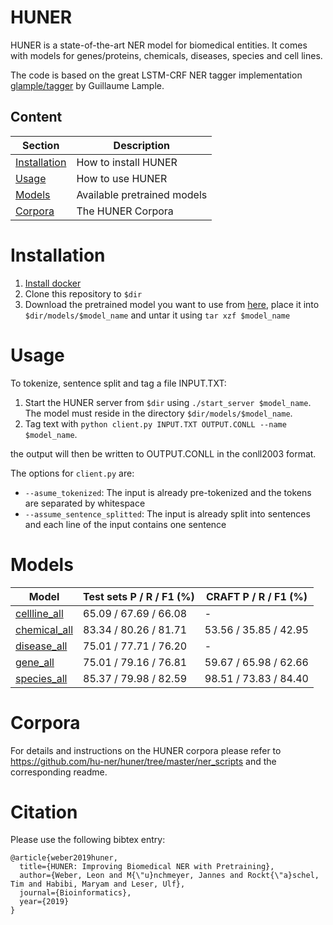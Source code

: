 # HUNER
HUNER is a state-of-the-art NER model for biomedical entities. It comes with models for genes/proteins, chemicals, diseases, species and cell lines.

The code is based on the great LSTM-CRF NER tagger implementation [glample/tagger](https://github.com/glample/tagger) by Guillaume Lample.

## Content
| Section | Description |
|-|-|
| [Installation](#installation) | How to install HUNER |
| [Usage](#usage) | How to use HUNER |
| [Models](#models) | Available pretrained models |
| [Corpora](#corpora) | The HUNER Corpora |


# Installation
1. [Install docker](https://docs.docker.com/install/)
1. Clone this repository to `$dir`
1. Download the pretrained model you want to use from [here](https://drive.google.com/drive/folders/1Y6vdSymGN5QEeEITPF2zZj4qUcoDWvXf), place it into `$dir/models/$model_name` and untar it using `tar xzf $model_name`

# Usage
To tokenize, sentence split and tag a file INPUT.TXT:

1. Start the HUNER server from `$dir` using `./start_server $model_name`. The model must reside in the directory `$dir/models/$model_name`.
1. Tag text with `python client.py INPUT.TXT OUTPUT.CONLL --name $model_name`.

the output will then be written to OUTPUT.CONLL in the conll2003 format.


The options for `client.py` are:
* `--asume_tokenized`: The input is already pre-tokenized and the tokens are separated by whitespace
* `--assume_sentence_splitted`: The input is already split into sentences and each line of the input contains one sentence

# Models
| Model | Test sets P / R / F1 (%) | CRAFT P / R / F1 (%) |
|   -   |       -      |    -     |
| [cellline_all](https://drive.google.com/open?id=1aqtenziAHmxEHeaHf8JGdTkRe21ovjts) | 65.09 / 67.69 / 66.08 | - |
| [chemical_all](https://drive.google.com/open?id=1lEXPKiMZ0x3y51epBIS2kWHG3cNxnN4r) | 83.34 / 80.26 / 81.71 | 53.56 / 35.85 / 42.95 |
| [disease_all](https://drive.google.com/open?id=12vdtSi3hg_htCXXROKkPV4jaDO3ep8OY) | 75.01 / 77.71 / 76.20 | - |
| [gene_all](https://drive.google.com/open?id=1xdMkeA5HynmrAe4Ky2QwJAqCjP3pp2EO) | 75.01 / 79.16 / 76.81 | 59.67 / 65.98 / 62.66 |
| [species_all](https://drive.google.com/open?id=1JO6JuG2gz7W3C_44dJ0gmCozKKFsAEo6) | 85.37 / 79.98 / 82.59| 98.51 / 73.83 / 84.40 |

# Corpora
For details and instructions on the HUNER corpora please refer to https://github.com/hu-ner/huner/tree/master/ner_scripts and the corresponding readme.

# Citation
Please use the following bibtex entry:
```
@article{weber2019huner,
  title={HUNER: Improving Biomedical NER with Pretraining},
  author={Weber, Leon and M{\"u}nchmeyer, Jannes and Rockt{\"a}schel, Tim and Habibi, Maryam and Leser, Ulf},
  journal={Bioinformatics},
  year={2019}
}
```
